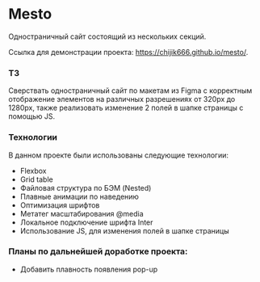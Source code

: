 # Mesto
Одностраничный сайт состоящий из нескольких секций.

Ссылка для демонстрации проекта: https://chijik666.github.io/mesto/.

### ТЗ
Сверствать одностраничный сайт по макетам из Figma с корректным отображение элементов на различных разрешениях от 320px до 1280px, также реализовать изменение 2 полей в шапке страницы с помощью JS.

### Технологии
В данном проекте были использованы следующие технологии:
* Flexbox
* Grid table
* Файловая структура по БЭМ (Nested)
* Плавные анимации по наведению
* Оптимизация шрифтов
* Метатег масштабирования @media
* Локальное подключение шрифта Inter
* Использование JS, для изменения полей в шапке страницы

### Планы по дальнейшей доработке проекта:
* Добавить плавность появления pop-up